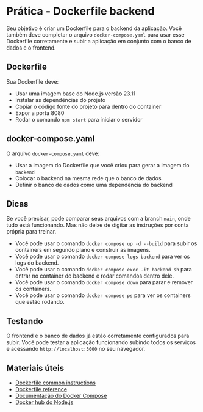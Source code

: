 # Prática - Dockerfile backend

Seu objetivo é criar um Dockerfile para o backend da aplicação. Você também deve completar o arquivo `docker-compose.yaml` para usar esse Dockerfile corretamente e subir a aplicação em conjunto com o banco de dados e o frontend.

## Dockerfile
Sua Dockerfile deve:
- Usar uma imagem base do Node.js versão 23.11
- Instalar as dependências do projeto
- Copiar o código fonte do projeto para dentro do container
- Expor a porta 8080
- Rodar o comando `npm start` para iniciar o servidor

## docker-compose.yaml
O arquivo `docker-compose.yaml` deve:
- Usar a imagem do Dockerfile que você criou para gerar a imagem do `backend`
- Colocar o backend na mesma rede que o banco de dados
- Definir o banco de dados como uma dependência do backend

## Dicas

Se você precisar, pode comparar seus arquivos com a branch `main`, onde tudo está funcionando. Mas não deixe de digitar as instruções por conta própria para treinar.

- Você pode usar o comando `docker compose up -d --build` para subir os containers em segundo plano e construir as imagens.
- Você pode usar o comando `docker compose logs backend` para ver os logs do backend.
- Você pode usar o comando `docker compose exec -it backend sh` para entrar no container do backend e rodar comandos dentro dele.
- Você pode usar o comando `docker compose down` para parar e remover os containers.
- Você pode usar o comando `docker compose ps` para ver os containers que estão rodando.

## Testando

O frontend e o banco de dados já estão corretamente configurados para subir. Você pode testar a aplicação funcionando subindo todos os serviços e acessando `http://localhost:3000` no seu navegador.

## Materiais úteis
- [Dockerfile common instructions](https://docs.docker.com/get-started/docker-concepts/building-images/writing-a-dockerfile/#common-instructions)
- [Dockerfile reference](https://docs.docker.com/engine/reference/builder/)
- [Documentação do Docker Compose](https://docs.docker.com/compose/)
- [Docker hub do Node.js](https://hub.docker.com/_/node)